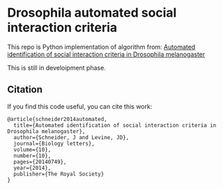 # Drosophila automated social interaction criteria

This repo is Python implementation of algorithm from: [Automated identification of social interaction criteria in Drosophila melanogaster](https://royalsocietypublishing.org/doi/full/10.1098/rsbl.2014.0749)

This is still in develoipment phase.

## Citation

If you find this code useful, you can cite this work:

```
@article{schneider2014automated,
  title={Automated identification of social interaction criteria in Drosophila melanogaster},
  author={Schneider, J and Levine, JD},
  journal={Biology letters},
  volume={10},
  number={10},
  pages={20140749},
  year={2014},
  publisher={The Royal Society}
}
```
